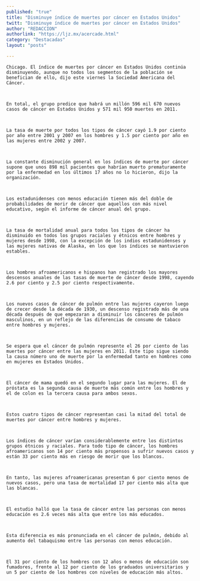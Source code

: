 ```yaml
---
published: "true"
title: "Disminuye índice de muertes por cáncer en Estados Unidos"
twitt: "Disminuye índice de muertes por cáncer en Estados Unidos"
author: "REDACCION"
authorlink: "https://ljz.mx/acercade.html"
category: "Destacadas"
layout: "posts"

---
```



  
    Chicago. El índice de muertes por cáncer en Estados Unidos continúa disminuyendo, aunque no todos los segmentos de la población se benefician de ello, dijo este viernes la Sociedad Americana del Cáncer.
  
  
  
    En total, el grupo predice que habrá un millón 596 mil 670 nuevos casos de cáncer en Estados Unidos y 571 mil 950 muertes en 2011.
  
  
  
    La tasa de muerte por todos los tipos de cáncer cayó 1.9 por ciento por año entre 2001 y 2007 en los hombres y 1.5 por ciento por año en las mujeres entre 2002 y 2007.
  
  
  
    La constante disminución general en los índices de muerte por cáncer supone que unos 898 mil pacientes que habrían muerto prematuramente por la enfermedad en los últimos 17 años no lo hicieron, dijo la organización.
  
  
  
    Los estadunidenses con menos educación tienen más del doble de probabilidades de morir de cáncer que aquellos con más nivel educativo, según el informe de cáncer anual del grupo.
  
  
  
    La tasa de mortalidad anual para todos los tipos de cáncer ha disminuido en todos los grupos raciales y étnicos entre hombres y mujeres desde 1998, con la excepción de los indios estadunidenses y las mujeres nativas de Alaska, en los que los índices se mantuvieron estables.
  
  
  
    Los hombres afroamericanos e hispanos han registrado los mayores descensos anuales de las tasas de muerte de cáncer desde 1998, cayendo 2.6 por ciento y 2.5 por ciento respectivamente.
  
  
  
    Los nuevos casos de cáncer de pulmón entre las mujeres cayeron luego de crecer desde la década de 1930, un descenso registrado más de una década después de que empezaran a disminuir los cánceres de pulmón masculinos, en un reflejo de las diferencias de consumo de tabaco entre hombres y mujeres.
  
  
  
    Se espera que el cáncer de pulmón represente el 26 por ciento de las muertes por cáncer entre las mujeres en 2011. Este tipo sigue siendo la causa número uno de muerte por la enfermedad tanto en hombres como en mujeres en Estados Unidos.
  
  
  
    El cáncer de mama quedó en el segundo lugar para las mujeres. El de próstata es la segunda causa de muerte más común entre los hombres y el de colon es la tercera causa para ambos sexos.
  
  
  
    Estos cuatro tipos de cáncer representan casi la mitad del total de muertes por cáncer entre hombres y mujeres.
  
  
  
    Los índices de cáncer varían considerablemente entre los distintos grupos étnicos y raciales. Para todo tipo de cáncer, los hombres afroamericanos son 14 por ciento más propensos a sufrir nuevos casos y están 33 por ciento más en riesgo de morir que los blancos.
  
  
  
    En tanto, las mujeres afroamericanas presentan 6 por ciento menos de nuevos casos, pero una tasa de mortalidad 17 por ciento más alta que las blancas.
  
  
  
    El estudio halló que la tasa de cáncer entre las personas con menos educación es 2.6 veces más alta que entre los más educados.
  
  
  
    Esta diferencia es más pronunciada en el cáncer de pulmón, debido al aumento del tabaquismo entre las personas con menos educación.
  
  
  
    El 31 por ciento de los hombres con 12 años o menos de educación son fumadores, frente al 12 por ciento de los graduados universitarios y un 5 por ciento de los hombres con niveles de educación más altos.
  

